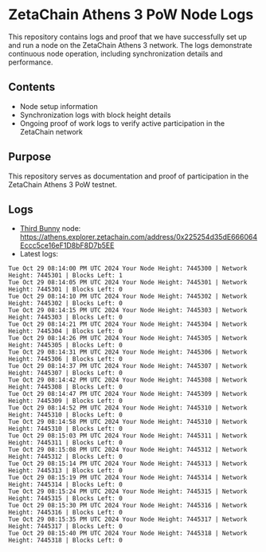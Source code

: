 # ZetaChain Athens 3 PoW Node Logs
This repository contains logs and proof that we have successfully set up and run a node on the ZetaChain Athens 3 network. The logs demonstrate continuous node operation, including synchronization details and performance.

## Contents
- Node setup information
- Synchronization logs with block height details
- Ongoing proof of work logs to verify active participation in the ZetaChain network

## Purpose
This repository serves as documentation and proof of participation in the ZetaChain Athens 3 PoW testnet.

## Logs

- [Third Bunny](https://thirdbunny.xyz/) node: https://athens.explorer.zetachain.com/address/0x225254d35dE666064Eccc5ce16eF1D8bF8D7b5EE
- Latest logs:
```
Tue Oct 29 08:14:00 PM UTC 2024 Your Node Height: 7445300 | Network Height: 7445301 | Blocks Left: 1
Tue Oct 29 08:14:05 PM UTC 2024 Your Node Height: 7445301 | Network Height: 7445301 | Blocks Left: 0
Tue Oct 29 08:14:10 PM UTC 2024 Your Node Height: 7445302 | Network Height: 7445302 | Blocks Left: 0
Tue Oct 29 08:14:15 PM UTC 2024 Your Node Height: 7445303 | Network Height: 7445303 | Blocks Left: 0
Tue Oct 29 08:14:21 PM UTC 2024 Your Node Height: 7445304 | Network Height: 7445304 | Blocks Left: 0
Tue Oct 29 08:14:26 PM UTC 2024 Your Node Height: 7445305 | Network Height: 7445305 | Blocks Left: 0
Tue Oct 29 08:14:31 PM UTC 2024 Your Node Height: 7445306 | Network Height: 7445306 | Blocks Left: 0
Tue Oct 29 08:14:37 PM UTC 2024 Your Node Height: 7445307 | Network Height: 7445307 | Blocks Left: 0
Tue Oct 29 08:14:42 PM UTC 2024 Your Node Height: 7445308 | Network Height: 7445308 | Blocks Left: 0
Tue Oct 29 08:14:47 PM UTC 2024 Your Node Height: 7445309 | Network Height: 7445309 | Blocks Left: 0
Tue Oct 29 08:14:52 PM UTC 2024 Your Node Height: 7445310 | Network Height: 7445310 | Blocks Left: 0
Tue Oct 29 08:14:58 PM UTC 2024 Your Node Height: 7445310 | Network Height: 7445310 | Blocks Left: 0
Tue Oct 29 08:15:03 PM UTC 2024 Your Node Height: 7445311 | Network Height: 7445311 | Blocks Left: 0
Tue Oct 29 08:15:08 PM UTC 2024 Your Node Height: 7445312 | Network Height: 7445312 | Blocks Left: 0
Tue Oct 29 08:15:14 PM UTC 2024 Your Node Height: 7445313 | Network Height: 7445313 | Blocks Left: 0
Tue Oct 29 08:15:19 PM UTC 2024 Your Node Height: 7445314 | Network Height: 7445314 | Blocks Left: 0
Tue Oct 29 08:15:24 PM UTC 2024 Your Node Height: 7445315 | Network Height: 7445315 | Blocks Left: 0
Tue Oct 29 08:15:30 PM UTC 2024 Your Node Height: 7445316 | Network Height: 7445316 | Blocks Left: 0
Tue Oct 29 08:15:35 PM UTC 2024 Your Node Height: 7445317 | Network Height: 7445317 | Blocks Left: 0
Tue Oct 29 08:15:40 PM UTC 2024 Your Node Height: 7445318 | Network Height: 7445318 | Blocks Left: 0
```
